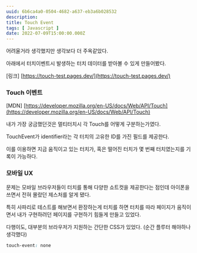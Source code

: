 ```yaml
---
uuid: 6b6ca4a0-0504-4682-a637-eb3a6b028532
description: 
title: Touch Event
tags: [ Javascript ]
date: 2022-07-09T15:00:00.000Z
---
```









어려울거라 생각했지만 생각보다 더 주옥같았다.

아래에서 터치이벤트시 발생하는 터치 데이터를 받아볼 수 있게 만들어봤다.

[링크] [https://touch-test.pages.dev/](https://touch-test.pages.dev/)

### Touch 이벤트

[MDN] [https://developer.mozilla.org/en-US/docs/Web/API/Touch](https://developer.mozilla.org/en-US/docs/Web/API/Touch)

내가 가장 궁금했던것은 멀티터치시 각 Touch를 어떻게 구분하는가였다.

TouchEvent가 identifier라는 각 터치의 고유한 ID를 가진 필드를 제공한다.

이를 이용하면 지금 움직이고 있는 터치가, 혹은 떨어진 터치가 몇 번째 터치였는지를 기록이 가능하다.

### 모바일 UX

문제는 모바일 브라우저들이 터치를 통해 다양한 쇼트컷을 제공한다는 점인데 아이폰을 쓰면서 전혀 몰랐던 제스처를 알게 됐다.

특히 사파리로 테스트를 해보면서 환장하는게 터치를 하면 터치를 따라 페이지가 움직이면서 내가 구현하려던 페이지를 구현하기 힘들게 만들고 있었다.

다행이도, 대부분의 브라우저가 지원하는 간단한 CSS가 있었다. (순간 플루터 해야하나 생각했다)

```css
touch-event: none
```